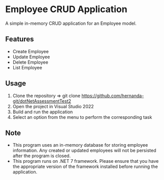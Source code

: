 # Employee CRUD Application
A simple in-memory CRUD application for an Employee model.

## Features
- Create Employee
- Update Employee
- Delete Employee
- List Employee

## Usage
1. Clone the repository => git clone https://github.com/hernanda-git/dotNetAssessmentTest2
2. Open the project in Visual Studio 2022
3. Build and run the application
4. Select an option from the menu to perform the corresponding task

## Note
- This program uses an in-memory database for storing employee information. Any created or updated employees will not be persisted after the program is closed.
- This program runs on .NET 7 framework. Please ensure that you have the appropriate version of the framework installed before running the application.
